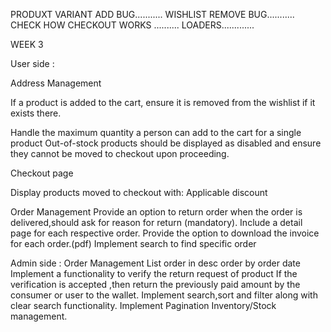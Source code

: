 <!-- ------------------------------------------------------------------------------------------------------------------------------------------ -->
<!-- Search need to done from backend in shop -->
<!-- Crop image -->

PRODUXT VARIANT ADD BUG...........
WISHLIST REMOVE BUG...........
CHECK HOW CHECKOUT WORKS ..........
LOADERS.............


WEEK 3

User side :






Address Management

 


If a product is added to the cart, ensure it is removed from the wishlist if it exists there.

Handle the maximum quantity a person can add to the cart for a single product
Out-of-stock products should be displayed as disabled and ensure they cannot be moved to checkout upon proceeding.

Checkout page

Display products moved to checkout with:
Applicable discount

Order Management
Provide an option to return order when the order is delivered,should ask for reason for return (mandatory).
Include a detail page for each respective order.
Provide the option to download the invoice for each order.(pdf)
Implement search to find specific order

Admin side :
Order Management
List order in desc order by order date
Implement a functionality to verify the return request of product
If the verification is accepted ,then return the previously paid amount by the consumer or user to the wallet.
Implement search,sort and filter along with clear search functionality.
Implement Pagination
Inventory/Stock management.
